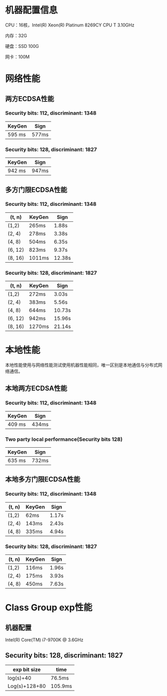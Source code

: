 # 机器配置信息

CPU：16核，Intel(R) Xeon(R) Platinum 8269CY CPU T 3.10GHz

内存：32G

硬盘：SSD 100G

网卡：100M



# 网络性能

## 两方ECDSA性能

### Security bits: 112, discriminant: 1348

| KeyGen | Sign  |
| ------ | ----- |
| 595 ms | 577ms |



### Security bits: 128, discriminant: 1827

| KeyGen | Sign  |
| ------ | ----- |
| 942 ms | 947ms |



## 多方门限ECDSA性能

### Security bits: 112, discriminant: 1348

| (t, n)  | KeyGen | Sign   |
| ------- | ------ | ------ |
| (1,2)   | 265ms  | 1.88s  |
| (2, 4)  | 278ms  | 3.38s  |
| (4, 8)  | 504ms  | 6.35s  |
| (6, 12) | 823ms  | 9.37s  |
| (8, 16) | 1011ms | 12.38s |



### Security bits: 128, discriminant: 1827

| (t, n)  | KeyGen | Sign   |
| ------- | ------ | ------ |
| (1,2)   | 272ms  | 3.03s  |
| (2, 4)  | 383ms  | 5.56s  |
| (4, 8)  | 644ms  | 10.73s |
| (6, 12) | 942ms  | 15.96s |
| (8, 16) | 1270ms | 21.14s |

# 本地性能

本地性能使用与网络性能测试使用机器性能相同，唯一区别是本地通信与分布式网络通信。

## 本地两方ECDSA性能

### Security bits: 112, discriminant: 1348

| KeyGen | Sign  |
| ------ | ----- |
| 409 ms | 434ms |

### Two party local performance(Security bits 128)

| KeyGen | Sign  |
| ------ | ----- |
| 635 ms | 732ms |



## 本地多方门限ECDSA性能

### Security bits: 112, discriminant: 1348

| (t, n) | KeyGen | Sign  |
| ------ | ------ | ----- |
| (1,2)  | 62ms   | 1.17s |
| (2, 4) | 143ms  | 2.43s |
| (4, 8) | 335ms  | 4.94s |



### Security bits: 128, discriminant: 1827

| (t, n) | KeyGen | Sign  |
| ------ | ------ | ----- |
| (1,2)  | 116ms  | 1.96s |
| (2, 4) | 175ms  | 3.93s |
| (4, 8) | 450ms  | 7.63s |



# Class Group exp性能

## 机器配置

Intel(R) Core(TM) i7-9700K @ 3.6GHz

## Security bits: 128, discriminant: 1827


| exp bit size  | time    |
| ------------- | ------- |
| log(s)+40     | 76.5ms  |
| Log(s)+128+80 | 105.9ms |


